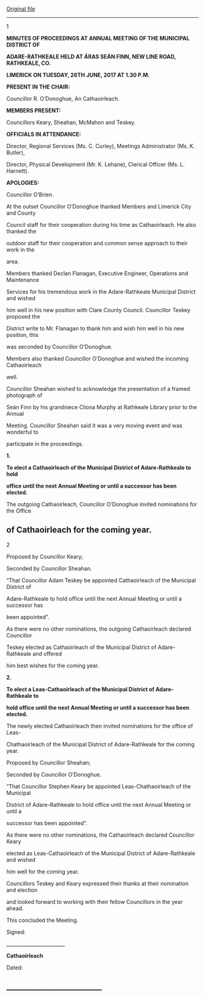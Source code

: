 [Original file](https://www.limerick.ie/sites/default/files/media/documents/2018-07/01%20%28a%29%20Minutes%20Annual%20Meeting%2026th%20June%2C%202018.pdf)

---
1

**MINUTES OF PROCEEDINGS AT ANNUAL MEETING OF THE MUNICIPAL DISTRICT OF**

**ADARE-RATHKEALE HELD AT ÁRAS SEÁN FINN, NEW LINE ROAD, RATHKEALE, CO.**

**LIMERICK ON TUESDAY, 26TH** **JUNE, 2017 AT 1.30 P.M.**

**PRESENT IN THE CHAIR:**

Councillor R. O’Donoghue, An Cathaoirleach.

**MEMBERS PRESENT:**

Councillors Keary, Sheahan, McMahon and Teskey.

**OFFICIALS IN ATTENDANCE:**

Director, Regional Services (Ms. C. Curley), Meetings Administrator (Ms. K. Butler),

Director, Physical Development (Mr. K. Lehane), Clerical Officer (Ms. L. Harnett).

**APOLOGIES:**

Councillor O’Brien.

At the outset Councillor O’Donoghue thanked Members and Limerick City and County

Council staff for their cooperation during his time as Cathaoirleach. He also thanked the

outdoor staff for their cooperation and common sense approach to their work in the

area.

Members thanked Declan Flanagan, Executive Engineer, Operations and Maintenance

Services for his tremendous work in the Adare-Rathkeale Municipal District and wished

him well in his new position with Clare County Council. Councillor Teskey proposed the

District write to Mr. Flanagan to thank him and wish him well in his new position, this

was seconded by Councillor O’Donoghue.

Members also thanked Councillor O’Donoghue and wished the incoming Cathaoirleach

well.

Councillor Sheahan wished to acknowledge the presentation of a framed photograph of

Seán Finn by his grandniece Cliona Murphy at Rathkeale Library prior to the Annual

Meeting. Councillor Sheahan said it was a very moving event and was wonderful to

participate in the proceedings.

**1.**

**To elect a Cathaoirleach of the Municipal District of Adare-Rathkeale to hold**

**office until the next Annual Meeting or until a successor has been elected.**

The outgoing Cathaoirleach, Councillor O’Donoghue invited nominations for the Office

of Cathaoirleach for the coming year.
---
2

Proposed by Councillor Keary;

Seconded by Councillor Sheahan.

“That Councillor Adam Teskey be appointed Cathaoirleach of the Municipal District of

Adare-Rathkeale to hold office until the next Annual Meeting or until a successor has

been appointed”.

As there were no other nominations, the outgoing Cathaoirleach declared Councillor

Teskey elected as Cathaoirleach of the Municipal District of Adare-Rathkeale and offered

him best wishes for the coming year.

**2.**

**To elect a Leas-Cathaoirleach of the Municipal District of Adare-Rathkeale to**

**hold office until the next Annual Meeting or until a successor has been elected.**

The newly elected Cathaoirleach then invited nominations for the office of Leas-

Chathaoirleach of the Municipal District of Adare-Rathkeale for the coming year.

Proposed by Councillor Sheahan;

Seconded by Councillor O’Donoghue.

“That Councillor Stephen Keary be appointed Leas-Chathaoirleach of the Municipal

District of Adare-Rathkeale to hold office until the next Annual Meeting or until a

successor has been appointed”.

As there were no other nominations, the Cathaoirleach declared Councillor Keary

elected as Leas-Cathaoirleach of the Municipal District of Adare-Rathkeale and wished

him well for the coming year.

Councillors Teskey and Keary expressed their thanks at their nomination and election

and looked forward to working with their fellow Councillors in the year ahead.

This concluded the Meeting.

Signed:

\_\_\_\_\_\_\_\_\_\_\_\_\_\_\_\_\_\_\_\_\_\_\_\_

**Cathaoirleach**

Dated:

\_\_\_\_\_\_\_\_\_\_\_\_\_\_\_\_\_\_\_\_\_\_\_\_\_
---
